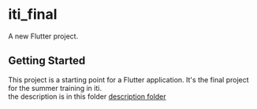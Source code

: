 # iti_final

A new Flutter project.

## Getting Started

This project is a starting point for a Flutter application.
It's the final project for the summer training in iti.
<br/>
the description is in this folder [description folder](https://drive.google.com/drive/folders/1HCHh99gHGKYbizgRBQnd30EF7ILkOJfX)
